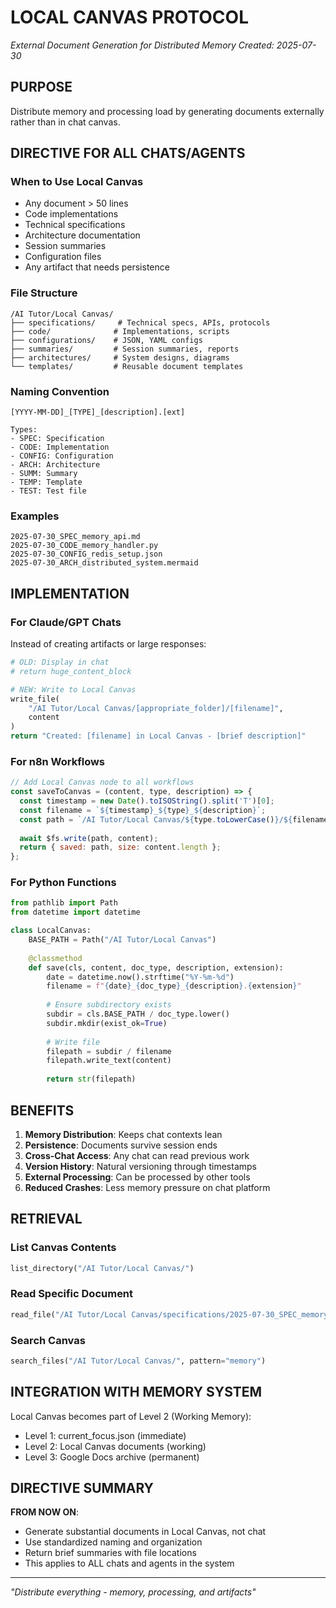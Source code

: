 # LOCAL CANVAS PROTOCOL
*External Document Generation for Distributed Memory*
*Created: 2025-07-30*

## PURPOSE
Distribute memory and processing load by generating documents externally rather than in chat canvas.

## DIRECTIVE FOR ALL CHATS/AGENTS

### When to Use Local Canvas
- Any document > 50 lines
- Code implementations
- Technical specifications  
- Architecture documentation
- Session summaries
- Configuration files
- Any artifact that needs persistence

### File Structure
```
/AI Tutor/Local Canvas/
├── specifications/     # Technical specs, APIs, protocols
├── code/              # Implementations, scripts
├── configurations/    # JSON, YAML configs
├── summaries/         # Session summaries, reports  
├── architectures/     # System designs, diagrams
└── templates/         # Reusable document templates
```

### Naming Convention
```
[YYYY-MM-DD]_[TYPE]_[description].[ext]

Types:
- SPEC: Specification
- CODE: Implementation
- CONFIG: Configuration
- ARCH: Architecture
- SUMM: Summary
- TEMP: Template
- TEST: Test file
```

### Examples
```
2025-07-30_SPEC_memory_api.md
2025-07-30_CODE_memory_handler.py
2025-07-30_CONFIG_redis_setup.json
2025-07-30_ARCH_distributed_system.mermaid
```

## IMPLEMENTATION

### For Claude/GPT Chats
Instead of creating artifacts or large responses:
```python
# OLD: Display in chat
# return huge_content_block

# NEW: Write to Local Canvas
write_file(
    "/AI Tutor/Local Canvas/[appropriate_folder]/[filename]",
    content
)
return "Created: [filename] in Local Canvas - [brief description]"
```

### For n8n Workflows
```javascript
// Add Local Canvas node to all workflows
const saveToCanvas = (content, type, description) => {
  const timestamp = new Date().toISOString().split('T')[0];
  const filename = `${timestamp}_${type}_${description}`;
  const path = `/AI Tutor/Local Canvas/${type.toLowerCase()}/${filename}`;
  
  await $fs.write(path, content);
  return { saved: path, size: content.length };
};
```

### For Python Functions
```python
from pathlib import Path
from datetime import datetime

class LocalCanvas:
    BASE_PATH = Path("/AI Tutor/Local Canvas")
    
    @classmethod
    def save(cls, content, doc_type, description, extension):
        date = datetime.now().strftime("%Y-%m-%d")
        filename = f"{date}_{doc_type}_{description}.{extension}"
        
        # Ensure subdirectory exists
        subdir = cls.BASE_PATH / doc_type.lower()
        subdir.mkdir(exist_ok=True)
        
        # Write file
        filepath = subdir / filename
        filepath.write_text(content)
        
        return str(filepath)
```

## BENEFITS

1. **Memory Distribution**: Keeps chat contexts lean
2. **Persistence**: Documents survive session ends
3. **Cross-Chat Access**: Any chat can read previous work
4. **Version History**: Natural versioning through timestamps
5. **External Processing**: Can be processed by other tools
6. **Reduced Crashes**: Less memory pressure on chat platform

## RETRIEVAL

### List Canvas Contents
```python
list_directory("/AI Tutor/Local Canvas/")
```

### Read Specific Document  
```python
read_file("/AI Tutor/Local Canvas/specifications/2025-07-30_SPEC_memory_api.md")
```

### Search Canvas
```python
search_files("/AI Tutor/Local Canvas/", pattern="memory")
```

## INTEGRATION WITH MEMORY SYSTEM

Local Canvas becomes part of Level 2 (Working Memory):
- Level 1: current_focus.json (immediate)
- Level 2: Local Canvas documents (working)
- Level 3: Google Docs archive (permanent)

## DIRECTIVE SUMMARY

**FROM NOW ON**: 
- Generate substantial documents in Local Canvas, not chat
- Use standardized naming and organization
- Return brief summaries with file locations
- This applies to ALL chats and agents in the system

---
*"Distribute everything - memory, processing, and artifacts"*